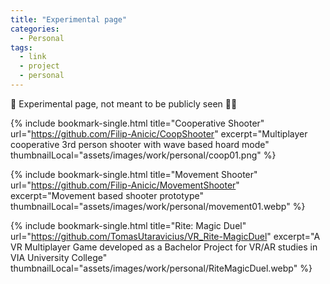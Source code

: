 ```yaml
---
title: "Experimental page"
categories:
  - Personal
tags:
  - link
  - project
  - personal
---
```



🚧 Experimental page, not meant to be publicly seen 🚧👀


{% include bookmark-single.html 
title="Cooperative Shooter" 
url="https://github.com/Filip-Anicic/CoopShooter" 
excerpt="Multiplayer cooperative 3rd person shooter with wave based hoard mode" 
thumbnailLocal="assets/images/work/personal/coop01.png" %}

{% include bookmark-single.html 
title="Movement Shooter" 
url="https://github.com/Filip-Anicic/MovementShooter" 
excerpt="Movement based shooter prototype" 
thumbnailLocal="assets/images/work/personal/movement01.webp" %}

{% include bookmark-single.html 
title="Rite: Magic Duel" 
url="https://github.com/TomasUtaravicius/VR_Rite-MagicDuel" 
excerpt="A VR Multiplayer Game developed as a Bachelor Project for VR/AR studies in VIA University College" 
thumbnailLocal="assets/images/work/personal/RiteMagicDuel.webp" %}
